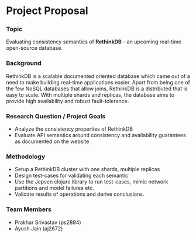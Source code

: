 Project Proposal
===

### Topic
Evaluating consistency semantics of **RethinkDB** - an upcoming real-time open-source database.

### Background
RethinkDB is a scalable documented oriented database which came out of a need to make building real-time applications easier. Apart from being one of the few NoSQL databases that allow joins, RethinkDB is a distributed that is easy to scale. With multiple shards and replicas, the database aims to provide high availability and robust fault-tolerance.

### Research Question / Project Goals
- Analyze the consistency properties of RethinkDB
- Evaluate API semantics around consistency and availability guarantees as documented on the website

### Methodology
- Setup a RethinkDB cluster with one shards, multiple replicas
- Design test-cases for validating each semantic
- Use the Jepsen clojure library to run test-cases, mimic network partitions and model failures etc.
- Validate results of operations and derive conclusions.

### Team Members
- Prakhar Srivastav (ps2894)
- Ayush Jain (aj2672)
